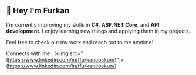 ## :rocket: Hey I'm Furkan 

I'm currently improving my skills in **C#**, **ASP.NET Core**, and **API development**. I enjoy learning new things and applying them in my projects.

Feel free to check out my work and reach out to me anytime!

Connects with me :
[<img src="(https://www.linkedin.com/in/ffurkancoskun/)"]>(https://www.linkedin.com/in/ffurkancoskun/)
